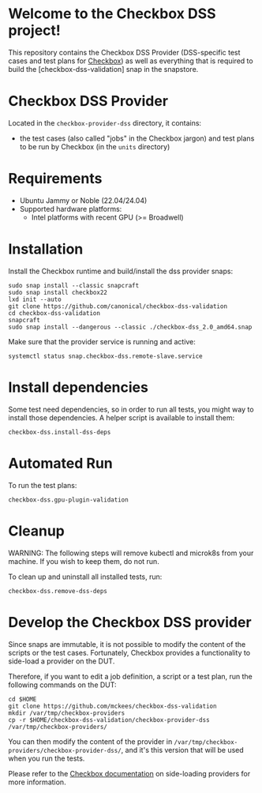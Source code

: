 # Welcome to the Checkbox DSS project!

This repository contains the Checkbox DSS Provider (DSS-specific test cases and test plans for [Checkbox]) as well as everything that is required to build the [checkbox-dss-validation] snap in the snapstore.

# Checkbox DSS Provider

Located in the `checkbox-provider-dss` directory, it contains:

- the test cases (also called "jobs" in the Checkbox jargon) and test plans to be run by Checkbox (in the `units` directory)

# Requirements

- Ubuntu Jammy or Noble (22.04/24.04)
- Supported hardware platforms:
  - Intel platforms with recent GPU (>= Broadwell)

# Installation

Install the Checkbox runtime and build/install the dss provider snaps:

```shell
sudo snap install --classic snapcraft
sudo snap install checkbox22
lxd init --auto
git clone https://github.com/canonical/checkbox-dss-validation
cd checkbox-dss-validation
snapcraft
sudo snap install --dangerous --classic ./checkbox-dss_2.0_amd64.snap
```

Make sure that the provider service is running and active:

```shell
systemctl status snap.checkbox-dss.remote-slave.service
```

# Install dependencies

Some test need dependencies, so in order to run all tests, you might way to install those dependencies.
A helper script is available to install them:

```shell
checkbox-dss.install-dss-deps
```

# Automated Run

To run the test plans:

```shell
checkbox-dss.gpu-plugin-validation
```

# Cleanup

WARNING: The following steps will remove kubectl and microk8s from your machine. If you wish to keep them, do not run.

To clean up and uninstall all installed tests, run:
```shell
checkbox-dss.remove-dss-deps
```

# Develop the Checkbox DSS provider

Since snaps are immutable, it is not possible to modify the content of the scripts or the test cases. Fortunately, Checkbox provides a functionality to side-load a provider on the DUT.

Therefore, if you want to edit a job definition, a script or a test plan, run the following commands on the DUT:

```shell
cd $HOME
git clone https://github.com/mckees/checkbox-dss-validation
mkdir /var/tmp/checkbox-providers
cp -r $HOME/checkbox-dss-validation/checkbox-provider-dss /var/tmp/checkbox-providers/
```

You can then modify the content of the provider in `/var/tmp/checkbox-providers/checkbox-provider-dss/`, and it's this version that will be used when you run the tests.

Please refer to the [Checkbox documentation] on side-loading providers for more information.

[Checkbox]: https://checkbox.readthedocs.io/
[Checkbox documentation]: https://checkbox.readthedocs.io/en/latest/side-loading.html
